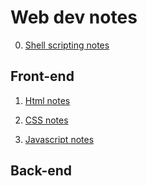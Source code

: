 # Web dev notes

0. [Shell scripting notes](https://docs.google.com/document/d/1pHHAuB3Cg2oBPRRn-ApqHoM-j1JHbYvEobPXbUTQjaU/edit?usp=sharing) 

## Front-end

1. [Html notes](https://docs.google.com/document/d/1Q1sFRTaBGfhnxgJjcb87n6XVlB8k0ajncMdP6dJ9Rzs/edit?usp=sharing)

2. [CSS notes](https://docs.google.com/document/d/1Bca--6RyjUWmDRPW57Oul-V-3CIirOBU80icz94BCKo/edit?usp=sharing)

3. [Javascript notes](https://docs.google.com/document/d/1KnnkQYAEd7WgWrSyYus982a4E8KmI4UsMUcwVRqODWU/edit?usp=sharing)

## Back-end
